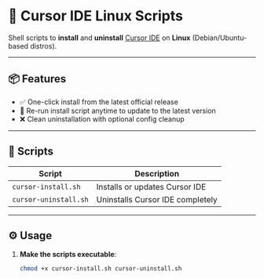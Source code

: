 # 🚀 Cursor IDE Linux Scripts

Shell scripts to **install** and **uninstall** [Cursor IDE](https://www.cursor.sh) on **Linux** (Debian/Ubuntu-based distros).

---

## 📦 Features

- ✅ One-click install from the latest official release
- 🔁 Re-run install script anytime to update to the latest version
- ❌ Clean uninstallation with optional config cleanup

---

## 📁 Scripts

| Script                | Description                         |
|-----------------------|-------------------------------------|
| `cursor-install.sh`   | Installs or updates Cursor IDE      |
| `cursor-uninstall.sh` | Uninstalls Cursor IDE completely    |

---

## ⚙️ Usage

1. **Make the scripts executable**:
   ```bash
   chmod +x cursor-install.sh cursor-uninstall.sh
